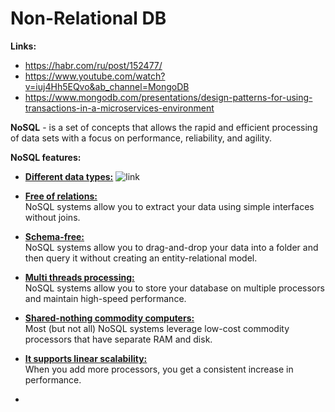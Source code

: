 # Non-Relational DB

**Links:**
  - https://habr.com/ru/post/152477/
  - https://www.youtube.com/watch?v=iuj4Hh5EQvo&ab_channel=MongoDB
  - https://www.mongodb.com/presentations/design-patterns-for-using-transactions-in-a-microservices-environment

**NoSQL** - is a set of concepts that allows the rapid and efficient processing of data sets with
a focus on performance, reliability, and agility.

**NoSQL features:**
  - **<ins>Different data types:</ins>**
    ![link](https://drive.google.com/uc?id=1uSgXRfoogsAzA4zvHQImeEmDBYqVSFOo)
  - **<ins>Free of relations:</ins>**  
    NoSQL systems allow you to extract your data using simple interfaces without joins.
  - **<ins>Schema-free:</ins>**  
    NoSQL systems allow you to drag-and-drop your data into a folder and then query it
    without creating an entity-relational model.
  - **<ins>Multi threads processing:</ins>**  
    NoSQL systems allow you to store your database on multiple processors and maintain
    high-speed performance.
  - **<ins>Shared-nothing commodity computers:</ins>**  
    Most (but not all) NoSQL systems leverage low-cost commodity processors that have
    separate RAM and disk.
  - **<ins>It supports linear scalability:</ins>**  
    When you add more processors, you get a consistent increase in performance.


- **<ins> </ins>**